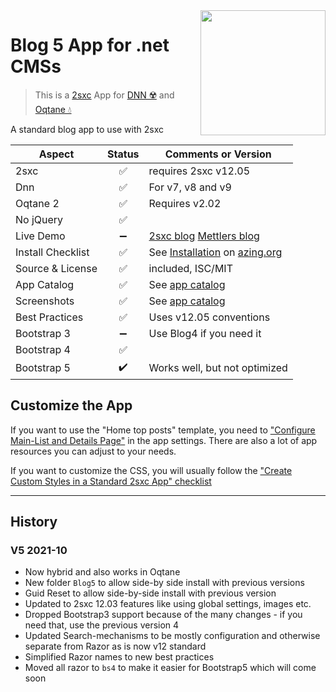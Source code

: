 <image src="app-icon.png" align="right" width="200px">

# Blog 5 App for .net CMSs

> This is a [2sxc](https://2sxc.org) App for [DNN ☢️](https://www.dnnsoftware.com/) and [Oqtane 💧](https://www.oqtane.org/)

A standard blog app to use with 2sxc

| Aspect              | Status | Comments or Version |
| ------------------- | :----: | ------------------- |
| 2sxc                | ✅    | requires 2sxc v12.05
| Dnn                 | ✅    | For v7, v8 and v9
| Oqtane 2            | ✅    | Requires v2.02
| No jQuery           | ✅    | 
| Live Demo           | ➖    | [2sxc blog](https://2sxc.org/en/blog) [Mettlers blog](http://www.mettler.li/blog)
| Install Checklist   | ✅    | See [Installation](https://azing.org/2sxc/r/vgApEx0X) on [azing.org](https://azing.org/2sxc)
| Source & License    | ✅    | included, ISC/MIT
| App Catalog         | ✅    | See [app catalog](https://2sxc.org/en/apps/app/blog-app-v4)
| Screenshots         | ✅    | See [app catalog](https://2sxc.org/en/apps/app/blog-app-v4)
| Best Practices      | ✅    | Uses v12.05 conventions
| Bootstrap 3         | ➖    | Use Blog4 if you need it
| Bootstrap 4         | ✅    |
| Bootstrap 5         | ✔️    | Works well, but not optimized

## Customize the App

If you want to use the "Home top posts" template, you need to ["Configure Main-List and Details Page"](https://azing.org/2sxc/r/c42g7EjU) in the app settings.
There are also a lot of app resources you can adjust to your needs.

If you want to customize the CSS, you will usually follow the ["Create Custom Styles in a Standard 2sxc App" checklist](https://azing.org/2sxc/r/gg_aB9FD)

---

## History

### V5 2021-10

* Now hybrid and also works in Oqtane
* New folder `Blog5` to allow side-by side install with previous versions
* Guid Reset to allow side-by-side install with previous version
* Updated to 2sxc 12.03 features like using global settings, images etc.
* Dropped Bootstrap3 support because of the many changes - if you need that, use the previous version 4
* Updated Search-mechanisms to be mostly configuration and otherwise separate from Razor as is now v12 standard
* Simplified Razor names to new best practices
* Moved all razor to `bs4` to make it easier for Bootstrap5 which will come soon